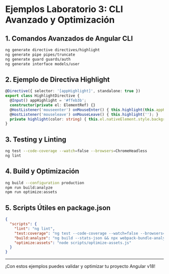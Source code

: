 # Ejemplos Laboratorio 3: CLI Avanzado y Optimización

## 1. Comandos Avanzados de Angular CLI
```bash
ng generate directive directives/highlight
ng generate pipe pipes/truncate
ng generate guard guards/auth
ng generate interface models/user
```

## 2. Ejemplo de Directiva Highlight
```typescript
@Directive({ selector: '[appHighlight]', standalone: true })
export class HighlightDirective {
  @Input() appHighlight = '#ffeb3b';
  constructor(private el: ElementRef) {}
  @HostListener('mouseenter') onMouseEnter() { this.highlight(this.appHighlight); }
  @HostListener('mouseleave') onMouseLeave() { this.highlight(''); }
  private highlight(color: string) { this.el.nativeElement.style.backgroundColor = color; }
}
```

## 3. Testing y Linting
```bash
ng test --code-coverage --watch=false --browsers=ChromeHeadless
ng lint
```

## 4. Build y Optimización
```bash
ng build --configuration production
npm run build:analyze
npm run optimize:assets
```

## 5. Scripts Útiles en package.json
```json
{
  "scripts": {
    "lint": "ng lint",
    "test:coverage": "ng test --code-coverage --watch=false --browsers=ChromeHeadless",
    "build:analyze": "ng build --stats-json && npx webpack-bundle-analyzer dist/mi-primera-app-angular/stats.json",
    "optimize:assets": "node scripts/optimize-assets.js"
  }
}
```

---
¡Con estos ejemplos puedes validar y optimizar tu proyecto Angular v18! 